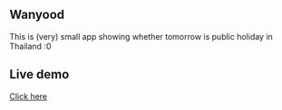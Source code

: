 ## Wanyood
This is (very) small app showing whether tomorrow is public holiday in Thailand :0 

## Live demo 
[Click here](https://priceless-nightingale-6a68dd.netlify.com/)